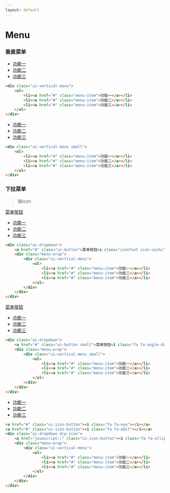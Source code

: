 ```yaml
---
layout: default
---
```


# Menu

### 垂直菜单


<div class="ui-vertical-menu">
    <ul>
        <li><a href="#" class="menu-item">功能一</a></li>
        <li><a href="#" class="menu-item">功能二</a></li>
        <li><a href="#" class="menu-item">功能三</a></li>
    </ul>
</div>

```html
<div class="ui-vertical-menu">
    <ul>
        <li><a href="#" class="menu-item">功能一</a></li>
        <li><a href="#" class="menu-item">功能二</a></li>
        <li><a href="#" class="menu-item">功能三</a></li>
    </ul>
</div>
```

<div class="ui-vertical-menu small">
    <ul>
        <li><a href="#" class="menu-item">功能一</a></li>
        <li><a href="#" class="menu-item">功能二</a></li>
        <li><a href="#" class="menu-item">功能三</a></li>
    </ul>
</div>

```html
<div class="ui-vertical-menu small">
    <ul>
        <li><a href="#" class="menu-item">功能一</a></li>
        <li><a href="#" class="menu-item">功能二</a></li>
        <li><a href="#" class="menu-item">功能三</a></li>
    </ul>
</div>
```
### 下拉菜单

> 缺icon


<div class="ui-dropdown">
    <a href="#" class="ui-button">菜单按钮<i class="iconfont icon-ceshi"></i></a>
    <div class="menu-wrap">
        <div class="ui-vertical-menu">
            <ul>
                <li><a href="#" class="menu-item">功能一</a></li>
                <li><a href="#" class="menu-item">功能二</a></li>
                <li><a href="#" class="menu-item">功能三</a></li>
            </ul>
        </div>
    </div>
</div>

```html
<div class="ui-dropdown">
    <a href="#" class="ui-button">菜单按钮<i class="iconfont icon-ceshi"></i></a>
    <div class="menu-wrap">
        <div class="ui-vertical-menu">
            <ul>
                <li><a href="#" class="menu-item">功能一</a></li>
                <li><a href="#" class="menu-item">功能二</a></li>
                <li><a href="#" class="menu-item">功能三</a></li>
            </ul>
        </div>
    </div>
</div>
```

<div class="ui-dropdown">
    <a href="#" class="ui-button small">菜单按钮<i class="fa fa-angle-down ml-20"></i></a>
    <div class="menu-wrap">
        <div class="ui-vertical-menu small">
            <ul>
                <li><a href="#" class="menu-item">功能一</a></li>
                <li><a href="#" class="menu-item">功能二</a></li>
                <li><a href="#" class="menu-item">功能三</a></li>
            </ul>
        </div>
    </div>
</div>

```html
<div class="ui-dropdown">
    <a href="#" class="ui-button small">菜单按钮<i class="fa fa-angle-down ml-20"></i></a>
    <div class="menu-wrap">
        <div class="ui-vertical-menu small">
            <ul>
                <li><a href="#" class="menu-item">功能一</a></li>
                <li><a href="#" class="menu-item">功能二</a></li>
                <li><a href="#" class="menu-item">功能三</a></li>
            </ul>
        </div>
    </div>
</div>
```

<a href="#" class="ui-icon-button"><i class="fa fa-eye"></i></a>
<a href="#" class="ui-icon-button"><i class="fa fa-edit"></i></a>
<div class="ui-dropdown drp-icon">
    <a href="javascript:;" class="ui-icon-button"><i class="fa fa-ellipsis-h"></i></a>
    <div class="menu-wrap">
        <div class="ui-vertical-menu">
            <ul>
                <li><a href="#" class="menu-item">功能一</a></li>
                <li><a href="#" class="menu-item">功能二</a></li>
                <li><a href="#" class="menu-item">功能三</a></li>
            </ul>
        </div>
    </div>
</div>

```html
<a href="#" class="ui-icon-button"><i class="fa fa-eye"></i></a>
<a href="#" class="ui-icon-button"><i class="fa fa-edit"></i></a>
<div class="ui-dropdown drp-icon">
    <a href="javascript:;" class="ui-icon-button"><i class="fa fa-ellipsis-h"></i></a>
    <div class="menu-wrap">
        <div class="ui-vertical-menu">
            <ul>
                <li><a href="#" class="menu-item">功能一</a></li>
                <li><a href="#" class="menu-item">功能二</a></li>
                <li><a href="#" class="menu-item">功能三</a></li>
            </ul>
        </div>
    </div>
</div>
```